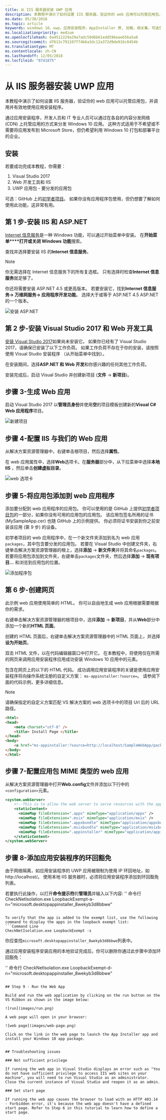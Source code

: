 ```yaml
---
title: 从 IIS 服务器安装 UWP 应用
description: 本教程中演示了如何设置 IIS 服务器，验证你的 web 应用可以托管应用包，并调用并有效地使用应用安装程序。
ms.date: 05/30/2018
ms.topic: article
keywords: windows 10，uwp，应用安装程序，AppInstaller 旁, 加载，相关集，可选包，IIS 服务器
ms.localizationpriority: medium
ms.openlocfilehash: 6a4512229a29a7adc59d6b61edd596eaeb56a5a8
ms.sourcegitcommit: d7613c791107f74b6a3dc12a372d9de916c0454b
ms.translationtype: MT
ms.contentlocale: zh-CN
ms.lasthandoff: 12/05/2018
ms.locfileid: "8741875"
---
```

# <a name="install-a-uwp-app-from-an-iis-server"></a>从 IIS 服务器安装 UWP 应用

本教程中演示了如何设置 IIS 服务器，验证你的 web 应用可以托管应用包，并调用并有效地使用应用安装程序。

通过应用安装程序，开发人员和 IT 专业人员可以通过在各自的内容分发网络 (CDN) 上托管应用的方式来分发 Windows 10 应用。 这种方式适用于不希望或不需要将应用发布到 Microsoft Store，但仍希望利用 Windows 10 打包和部署平台的企业。 

## <a name="setup"></a>安装

若要成功完成本教程，你需要：

1. Visual Studio 2017  
2. Web 开发工具和 IIS 
3. UWP 应用包 - 要分发的应用包

可选：GitHub 上的[初学者项目](https://github.com/AppInstaller/MySampleWebApp)。 如果你没有应用程序包使用，但仍想要了解如何使用此功能，这非常有用。

## <a name="step-1---install-iis-and-aspnet"></a>第 1 步-安装 IIS 和 ASP.NET 

[Internet 信息服务](https://www.iis.net/)是一种 Windows 功能，可以通过开始菜单中安装。 在**开始菜单****打开或关闭 Windows 功能**搜索。

查找并选择要安装 IIS 的**Internet 信息服务**。

> [!NOTE]
> 你无需选择在 Internet 信息服务下的所有复选框。 只有选择时检查**Internet 信息服务**就足够了。

你还将需要安装 ASP.NET 4.5 或更高版本。 若要安装它，找到**Internet 信息服务-> 万维网服务-> 应用程序开发功能**。 选择大于或等于 ASP.NET 4.5 ASP.NET 的一个版本。

![安装 ASP.NET](images/install-asp.png)

## <a name="step-2---install-visual-studio-2017-and-web-development-tools"></a>第 2 步-安装 Visual Studio 2017 和 Web 开发工具 

[安装 Visual Studio 2017](https://docs.microsoft.com/visualstudio/install/install-visual-studio)如果尚未安装它。 如果你已经有了 Visual Studio 2017，请确保已安装了以下工作负荷。 如果工作负荷不存在于你的安装，请按照使用 Visual Studio 安装程序 （从开始菜单中找到）。  

在安装期间，选择**ASP.NET 和 Web 开发**和你感兴趣的任何其他工作负荷。 

安装完成后，启动 Visual Studio 并创建新项目 (**文件** -> **新项目**)。

## <a name="step-3---build-a-web-app"></a>步骤 3-生成 Web 应用

启动 Visual Studio 2017 以**管理员身份**并使用**空**的项目模板创建新的**Visual C# Web 应用程序**项目。 

![新建项目](images/sample-web-app.png)

## <a name="step-4---configure-iis-with-our-web-app"></a>步骤 4-配置 IIS 与我们的 Web 应用 

从解决方案资源管理器中，右键单击根项目，然后选择**属性**。

在 web 应用属性中，选择**Web**选项卡。在**服务器**部分中，从下拉菜单中选择**本地 IIS** ，然后单击**创建虚拟目录**。 

![web 选项卡](images/web-tab.png)

## <a name="step-5---add-an-app-package-to-a-web-application"></a>步骤 5-将应用包添加到 web 应用程序 

添加要分配到 web 应用程序的应用包。 你可以使用的是 GitHub 上提供[初学者项目包](https://github.com/AppInstaller/MySampleWebApp/tree/master/MySampleWebApp/packages)的一部分，如果你没有可用的应用包的应用包。 该应用包签名所用的证书 (MySampleApp.cer) 也随 GitHub 上的示例提供。 你必须将证书安装到你之前安装该应用 (第 9 步) 的设备。

初学者项目的 web 应用程序中，在一个新文件夹添加到名为 web 应用`packages`，其中包含要分发的应用包。 若要在 Visual Studio 中创建文件夹，右键单击解决方案资源管理器的根上，选择**添加** -> **新文件夹**并将其命名`packages`。 若要将应用包添加到文件夹，右键单击`packages`文件夹，然后选择**添加** -> **现有项目...** 和浏览到应用包的位置。 

![添加程序包](images/add-package.png)

## <a name="step-6---create-a-web-page"></a>第 6 步-创建网页

此示例 web 应用使用简单的 HTML。 你可以自由地生成 web 应用根据需要根据你的需求。 

右键单击解决方案资源管理器的根项目中，选择**添加** -> **新项目**，并从**Web**部分中添加一个新的**HTML 页面**。

创建的 HTML 页面后，右键单击解决方案资源管理器中的 HTML 页面上，并选择**设为开始页**。  

双击 HTML 文件，以在代码编辑器窗口中打开它。 在本教程中，将使用仅在所需的网页来调用应用安装程序应用成功安装 Windows 10 应用中的元素。 

包含在网页上的以下的 HTML 代码。 成功调用应用安装程序的关键是使用应用安装程序将向操作系统注册的自定义方案： `ms-appinstaller:?source=`。 请参阅下面的代码示例，更多详细信息。

> [!NOTE]
> 请确保指定的自定义方案匹配 VS 解决方案的 web 选项卡中的项目 Url 后的 URL 路径。
 
```HTML
<html>
<head>
    <meta charset="utf-8" />
    <title> Install Page </title>
</head>
<body>
    <a href="ms-appinstaller:?source=http://localhost/SampleWebApp/packages/MySampleApp.appxbundle"> Install My Sample App</a>
</body>
</html>
```

## <a name="step-7---configure-the-web-app-for-app-package-mime-types"></a>步骤 7-配置应用包 MIME 类型的 web 应用

从解决方案资源管理器中打开**Web.config**文件并添加以下行中的`<configuration>`元素。 

```xml
<system.webServer>
    <!--This is to allow the web server to serve resources with the appropriate file extension-->
    <staticContent>
      <mimeMap fileExtension=".appx" mimeType="application/appx" />
      <mimeMap fileExtension=".msix" mimeType="application/msix" />
      <mimeMap fileExtension=".appxbundle" mimeType="application/appxbundle" />
      <mimeMap fileExtension=".msixbundle" mimeType="application/msixbundle" />
      <mimeMap fileExtension=".appinstaller" mimeType="application/appinstaller" />
    </staticContent>
</system.webServer>
```

## <a name="step-8---add-loopback-exemption-for-app-installer"></a>步骤 8-添加应用安装程序的环回豁免

由于网络隔离，如应用安装程序的 UWP 应用被限制为使用 IP 环回地址，如http://localhost/。 使用本地 IIS 服务器时，必须将应用安装程序添加到环回豁免列表。 

若要执行此操作，以打开**命令提示符**的**管理员**并输入以下内容: '' 命令行 CheckNetIsolation.exe LoopbackExempt-a-n="microsoft.desktopappinstaller_8wekyb3d8bbwe"
```

To verify that the app is added to the exempt list, use the following command to display the apps in the loopback exempt list: 
```Command Line
CheckNetIsolation.exe LoopbackExempt -s
```

你应查找`microsoft.desktopappinstaller_8wekyb3d8bbwe`列表中。

通过应用安装程序安装应用的本地验证完成后，你可以删除你通过此步骤中添加环回豁免：

'' 命令行 CheckNetIsolation.exe LoopbackExempt-d-n="microsoft.desktopappinstaller_8wekyb3d8bbwe"
```

## Step 9 - Run the Web App 

Build and run the web application by clicking on the run button on the VS Ribbon as shown in the image below:

![run](images/run.png)

A web page will open in your browser:

![web page](images/web-page.png)

Click on the link in the web page to launch the App Installer app and install your Windows 10 app package.


## Troubleshooting issues

### Not sufficient privilege 

If running the web app in Visual Studio displays an error such as "You do not have sufficient privilege to access IIS web sites on your machine", you will need to run Visual Studio as an administrator. Close the current instance of Visual Studio and reopen it as an admin.

### Set start page 

If running the web app causes the browser to load with an HTTP 403.14 - Forbidden error, it's because the web app doesn't have a defined start page. Refer to Step 6 in this tutorial to learn how to define a start page.
